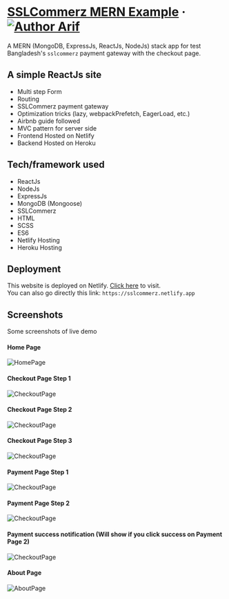 
# [SSLCommerz MERN Example](https://sslcommerz.netlify.app) &middot; [![Author Arif](https://img.shields.io/badge/Author-Arif-%3C%3E)](https://www.linkedin.com/in/proarif)

A MERN (MongoDB, ExpressJs, ReactJs, NodeJs) stack app for test Bangladesh's `sslcommerz` payment gateway with the checkout page.

## A simple ReactJs site

- Multi step Form
- Routing
- SSLCommerz payment gateway
- Optimization tricks (lazy, webpackPrefetch, EagerLoad, etc.)
- Airbnb guide followed
- MVC pattern for server side
- Frontend Hosted on Netlify
- Backend Hosted on Heroku

## Tech/framework used

- ReactJs
- NodeJs
- ExpressJs
- MongoDB (Mongoose)
- SSLCommerz
- HTML
- SCSS
- ES6
- Netlify Hosting
- Heroku Hosting

## Deployment

This website is deployed on Netlify. [Click here](https://sslcommerz.netlify.app) to visit.
<br />
You can also go directly this link: `https://sslcommerz.netlify.app`

## Screenshots

Some screenshots of live demo

#### Home Page

![HomePage](https://raw.githubusercontent.com/arifpro/sslcommerz-mern-example/main/screenshots/HomePage.png)

#### Checkout Page Step 1

![CheckoutPage](https://raw.githubusercontent.com/arifpro/sslcommerz-mern-example/main/screenshots/CheckoutPage1.png)

#### Checkout Page Step 2

![CheckoutPage](https://raw.githubusercontent.com/arifpro/sslcommerz-mern-example/main/screenshots/CheckoutPage2.png)

#### Checkout Page Step 3

![CheckoutPage](https://raw.githubusercontent.com/arifpro/sslcommerz-mern-example/main/screenshots/CheckoutPage3.png)

#### Payment Page Step 1

![CheckoutPage](https://raw.githubusercontent.com/arifpro/sslcommerz-mern-example/main/screenshots/PaymentPage1.png)

#### Payment Page Step 2

![CheckoutPage](https://raw.githubusercontent.com/arifpro/sslcommerz-mern-example/main/screenshots/PaymentPage2.png)

#### Payment success notification (Will show if you click success on Payment Page 2)

![CheckoutPage](https://raw.githubusercontent.com/arifpro/sslcommerz-mern-example/main/screenshots/PaymentSuccessPage.png)

#### About Page

![AboutPage](https://raw.githubusercontent.com/arifpro/sslcommerz-mern-example/main/screenshots/AboutPage.png)
